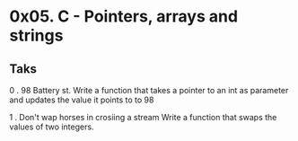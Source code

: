 # 0x05. C - Pointers, arrays and strings

## Taks
0 . 98 Battery st.
Write a function that takes a pointer to an int as parameter and updates the value it points to to 98

1 . Don't wap horses in crosiing a stream
Write a function that swaps the values of two integers.
